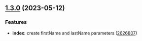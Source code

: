 

## [1.3.0](https://github.com/oluwatobiss/changelog-auto-gen-project2/compare/1.2.1...1.3.0) (2023-05-12)


### Features

* **index:** create firstName and lastName parameters ([2626807](https://github.com/oluwatobiss/changelog-auto-gen-project2/commit/2626807d78985ab091c1605c963eaac12c25fe26))